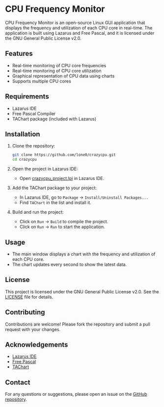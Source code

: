 # CPU Frequency Monitor

CPU Frequency Monitor is an open-source Linux GUI application that displays the frequency and utilization of each CPU core in real-time. The application is built using Lazarus and Free Pascal, and it is licensed under the GNU General Public License v2.0.

## Features

- Real-time monitoring of CPU core frequencies
- Real-time monitoring of CPU core utilization
- Graphical representation of CPU data using charts
- Supports multiple CPU cores

## Requirements

- Lazarus IDE
- Free Pascal Compiler
- TAChart package (included with Lazarus)

## Installation

1. Clone the repository:
    ```sh
    git clone https://github.com/lone0/crazycpu.git
    cd crazycpu
    ```

2. Open the project in Lazarus IDE:
    - Open [crazycpu_project.lpi](http://_vscodecontentref_/0) in Lazarus IDE.

3. Add the TAChart package to your project:
    - In Lazarus IDE, go to `Package` -> `Install/Uninstall Packages...`
    - Find `TAChart` in the list and install it.

4. Build and run the project:
    - Click on `Run` -> `Build` to compile the project.
    - Click on `Run` -> `Run` to start the application.

## Usage

- The main window displays a chart with the frequency and utilization of each CPU core.
- The chart updates every second to show the latest data.

## License

This project is licensed under the GNU General Public License v2.0. See the [LICENSE](http://_vscodecontentref_/1) file for details.

## Contributing

Contributions are welcome! Please fork the repository and submit a pull request with your changes.

## Acknowledgements

- [Lazarus IDE](https://www.lazarus-ide.org/)
- [Free Pascal](https://www.freepascal.org/)
- [TAChart](https://wiki.lazarus.freepascal.org/TAChart)

## Contact

For any questions or suggestions, please open an issue on the [GitHub repository](https://github.com/lone0/crazycpu/issues).